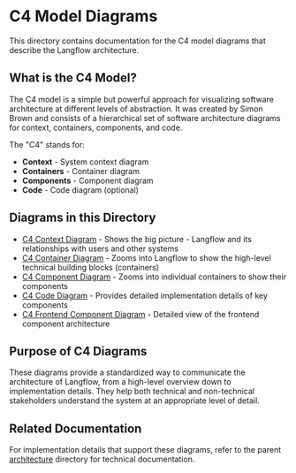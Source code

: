 # C4 Model Diagrams

This directory contains documentation for the C4 model diagrams that describe the Langflow architecture.

## What is the C4 Model?

The C4 model is a simple but powerful approach for visualizing software architecture at different levels of abstraction. It was created by Simon Brown and consists of a hierarchical set of software architecture diagrams for context, containers, components, and code.

The "C4" stands for:
- **Context** - System context diagram
- **Containers** - Container diagram
- **Components** - Component diagram
- **Code** - Code diagram (optional)

## Diagrams in this Directory

- [C4 Context Diagram](c4_context_diagram.md) - Shows the big picture - Langflow and its relationships with users and other systems
- [C4 Container Diagram](c4_container_diagram.md) - Zooms into Langflow to show the high-level technical building blocks (containers)
- [C4 Component Diagram](c4_component_diagram.md) - Zooms into individual containers to show their components
- [C4 Code Diagram](c4_code_diagram.md) - Provides detailed implementation details of key components
- [C4 Frontend Component Diagram](c4_frontend_component_diagram.md) - Detailed view of the frontend component architecture

## Purpose of C4 Diagrams

These diagrams provide a standardized way to communicate the architecture of Langflow, from a high-level overview down to implementation details. They help both technical and non-technical stakeholders understand the system at an appropriate level of detail.

## Related Documentation

For implementation details that support these diagrams, refer to the parent [architecture](../) directory for technical documentation. 